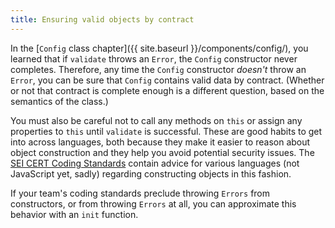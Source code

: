 ```yaml
---
title: Ensuring valid objects by contract
---
```

In the [`Config` class chapter]({{ site.baseurl }}/components/config/), you
learned that if `validate` throws an `Error`, the `Config` constructor never
completes. Therefore, any time the `Config` constructor _doesn't_ throw an
`Error`, you can be sure that `Config` contains valid data by contract.
(Whether or not that contract is complete enough is a different question,
based on the semantics of the class.)

You must also be careful not to call any methods on `this` or assign any
properties to `this` until `validate` is successful. These are good habits to
get into across languages, both because they make it easier to reason about
object construction and they help you avoid potential security issues. The
[SEI CERT Coding Standards](https://www.securecoding.cert.org/confluence/display/seccode/SEI+CERT+Coding+Standards)
contain advice for various languages (not JavaScript yet, sadly) regarding
constructing objects in this fashion.

If your team's coding standards preclude throwing `Errors` from constructors,
or from throwing `Errors` at all, you can approximate this behavior with an
`init` function.
